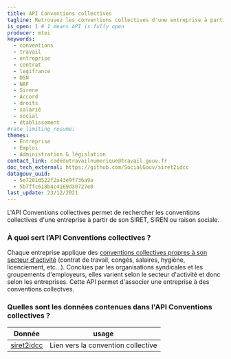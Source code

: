 ```yaml
---
title: API Conventions collectives
tagline: Retrouvez les conventions collectives d'une entreprise à partir de son numéro SIRET
is_open: 1 # 1 means API is fully open
producer: mtei
keywords:
  - conventions
  - travail
  - entreprise
  - contrat
  - legifrance
  - DSN
  - NAF
  - Sirene
  - Accord
  - droits
  - salarié
  - social
  - établissement
#rate_limiting_resume: 
themes:
  - Entreprise
  - Emploi
  - Administration & législation
contact_link: codedutravailnumerique@travail.gouv.fr
doc_tech_external: https://github.com/SocialGouv/siret2idcc
datagouv_uuid:
  - 5e7201d522f2a43e9f736a9a
  - 5b7ffc618b4c4169d30727e0
last_update: 23/12/2021
---
```


L'API Conventions collectives permet de rechercher les conventions collectives d'une entreprise à partir de son SIRET, SIREN ou raison sociale.

### À quoi sert l’API Conventions collectives ?

Chaque entreprise applique des [conventions collectives propres à son secteur d'activité](https://www.service-public.fr/particuliers/vosdroits/F78) (contrat de travail, congés, salaires, hygiène, licenciement, etc...).
Conclues par les organisations syndicales et les groupements d'employeurs, elles varient selon le secteur d'activité et donc selon les entreprises. Cette API permet d'associer une entreprise à des conventions collectves.

### Quelles sont les données contenues dans l'API Conventions collectives ?

| Donnée                                                                                                                                                                        | usage                                                    |
| ------------------------------------------------------------------------------------------------------------------------------------------------------------------------------ | -------------------------------------------------------- |
| [siret2idcc](https://www.data.gouv.fr/fr/datasets/liste-des-conventions-collectives-par-entreprise-siret/#_)                                                                   | Lien vers la convention collective                       |
